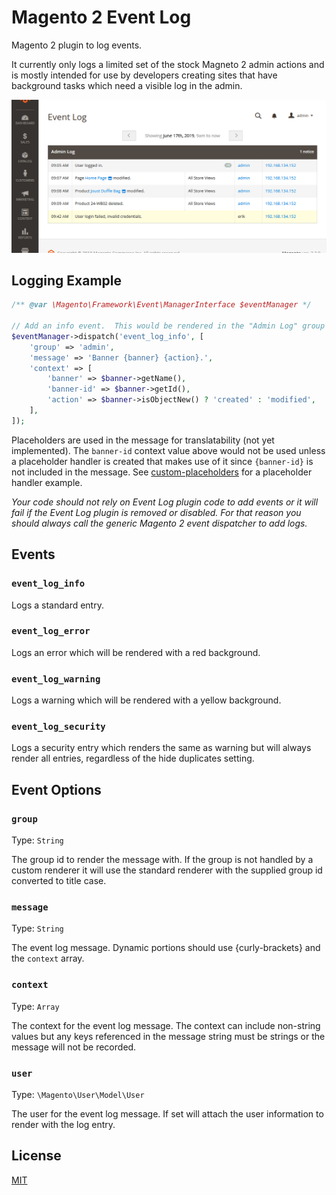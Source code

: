 # Magento 2 Event Log

Magento 2 plugin to log events.

It currently only logs a limited set of the stock Magneto 2 admin actions and is mostly intended for use
by developers creating sites that have background tasks which need a visible log in the admin.

![Preview](.docs/digest-preview.png)

## Logging Example

```php
/** @var \Magento\Framework\Event\ManagerInterface $eventManager */

// Add an info event.  This would be rendered in the "Admin Log" group admin events get logged to.
$eventManager->dispatch('event_log_info', [
    'group' => 'admin',
    'message' => 'Banner {banner} {action}.',
    'context' => [
        'banner' => $banner->getName(),
        'banner-id' => $banner->getId(),
        'action' => $banner->isObjectNew() ? 'created' : 'modified',
    ],
]);
```

Placeholders are used in the message for translatability (not yet implemented).  The
`banner-id` context value above would not be used unless a placeholder handler is
created that makes use of it since `{banner-id}` is not included in the message.
See [custom-placeholders](.docs/custom-placeholders.md) for a placeholder handler
example.

*Your code should not rely on Event Log plugin code to add events or it will fail if the Event Log
plugin is removed or disabled.  For that reason you should always call the generic Magento 2 event
dispatcher to add logs.*


## Events

### `event_log_info`

Logs a standard entry.


### `event_log_error`

Logs an error which will be rendered with a red background.


### `event_log_warning`

Logs a warning which will be rendered with a yellow background.


### `event_log_security`

Logs a security entry which renders the same as warning but will always render all entries, regardless
of the hide duplicates setting.


## Event Options

### `group`

Type: `String`

The group id to render the message with.  If the group is not handled by a custom renderer it will use
the standard renderer with the supplied group id converted to title case.


### `message`

Type: `String`

The event log message.  Dynamic portions should use {curly-brackets} and the `context` array.


### `context`

Type: `Array`

The context for the event log message.  The context can include non-string values but any keys referenced
in the message string must be strings or the message will not be recorded.


### `user`

Type: `\Magento\User\Model\User`

The user for the event log message.  If set will attach the user information to render with the log
entry.


## License

[MIT](https://opensource.org/licenses/MIT)

